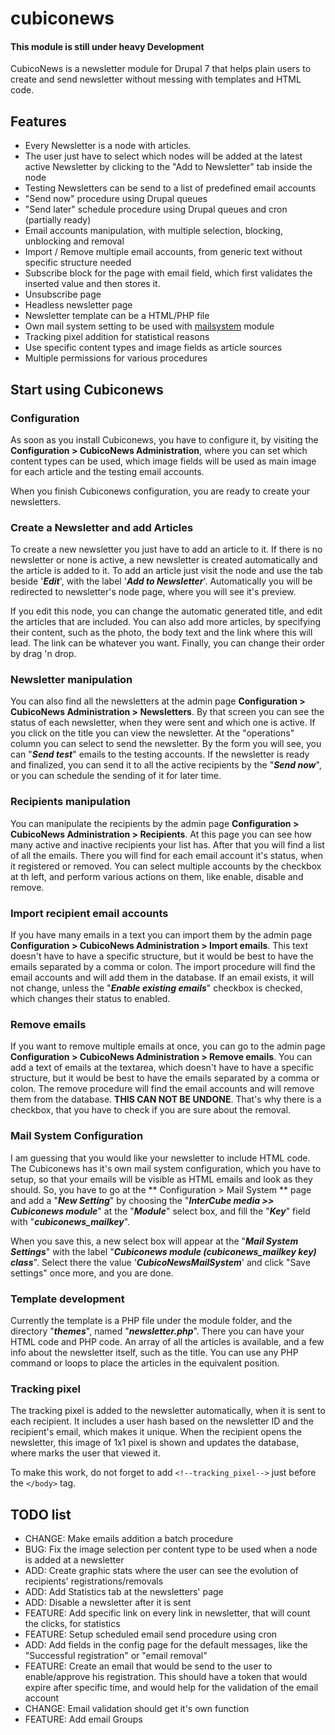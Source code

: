 # cubiconews

#### This module is still under heavy Development

CubicoNews is a newsletter module for Drupal 7 that helps plain users to create and send newsletter without messing with templates and HTML code.


## Features
* Every Newsletter is a node with articles.
* The user just have to select which nodes will be added at the latest active Newsletter by clicking to the "Add to Newsletter" tab inside the node
* Testing Newsletters can be send to a list of predefined email accounts
* "Send now" procedure using Drupal queues
* "Send later" schedule procedure using Drupal queues and cron (partially ready)
* Email accounts manipulation, with multiple selection, blocking, unblocking and removal
* Import / Remove multiple email accounts, from generic text without specific structure needed
* Subscribe block for the page with email field, which first validates the inserted value and then stores it.
* Unsubscribe page
* Headless newsletter page
* Newsletter template can be a HTML/PHP file
* Own mail system setting to be used with [mailsystem](https://www.drupal.org/project/mailsystem) module
* Tracking pixel addition for statistical reasons
* Use specific content types and image fields as article sources
* Multiple permissions for various procedures


## Start using Cubiconews
### Configuration
As soon as you install Cubiconews, you have to configure it, by visiting the **Configuration > CubicoNews Administration**, where you can set which content types can be used, which image fields will be used as main image for each article and the testing email accounts.

When you finish Cubiconews configuration, you are ready to create your newsletters.

### Create a Newsletter and add Articles
To create a new newsletter you just have to add an article to it. If there is no newsletter or none is active, a new newsletter is created automatically and the article is added to it. To add an article just visit the node and use the tab beside '**_Edit_**', with the label '**_Add to Newsletter_**'. Automatically you will be redirected to newsletter's node page, where you will see it's preview.

If you edit this node, you can change the automatic generated title, and edit the articles that are included. You can also add more articles, by specifying their content, such as the photo, the body text and the link where this will lead. The link can be whatever you want. Finally, you can change their order by drag 'n drop.

### Newsletter manipulation
You can also find all the newsletters at the admin page **Configuration > CubicoNews Administration > Newsletters**. By that screen you can see the status of each newsletter, when they were sent and which one is active. If you click on the title you can view the newsletter. At the "operations" column you can select to send the newsletter. By the form you will see, you can "**_Send test_**" emails to the testing accounts. If the newsletter is ready and finalized, you can send it to all the active recipients by the "**_Send now_**", or you can schedule the sending of it for later time.

### Recipients manipulation
You can manipulate the recipients by the admin page **Configuration > CubicoNews Administration > Recipients**. At this page you can see how many active and inactive recipients your list has. After that you will find a list of all the emails. There you will find for each email account it's status, when it registered or removed. You can select multiple accounts by the checkbox at th left, and perform various actions on them, like enable, disable and remove.

### Import recipient email accounts
If you have many emails in a text you can import them by the admin page **Configuration > CubicoNews Administration > Import emails**. This text doesn't have to have a specific structure, but it would be best to have the emails separated by a comma or colon. The import procedure will find the email accounts and will add them in the database. If an email exists, it will not change, unless the "**_Enable existing emails_**" checkbox is checked, which changes their status to enabled.

### Remove emails
If you want to remove multiple emails at once, you can go to the admin page **Configuration > CubicoNews Administration > Remove emails**. You can add a text of emails at the textarea, which doesn't have to have a specific structure, but it would be best to have the emails separated by a comma or colon. The remove procedure will find the email accounts and will remove them from the database. **THIS CAN NOT BE UNDONE**. That's why there is a checkbox, that you have to check if you are sure about the removal.

### Mail System Configuration
I am guessing that you would like your newsletter to include HTML code. The Cubiconews has it's own mail system configuration, which you have to setup, so that your emails will be visible as HTML emails and look as they should. So, you have to go at the ** Configuration > Mail System ** page and add a "**_New Setting_**" by choosing the "**_InterCube media >> Cubiconews module_**" at the "**_Module_**" select box, and fill the "**_Key_**" field with "**_cubiconews_mailkey_**".

When you save this, a new select box will appear at the "**_Mail System Settings_**" with the label "**_Cubiconews module (cubiconews_mailkey key) class_**". Select there the value '**_CubicoNewsMailSystem_**' and click "Save settings" once more, and you are done.

### Template development
Currently the template is a PHP file under the module folder, and the directory "**_themes_**", named "**_newsletter.php_**". There you can have your HTML code and PHP code. An array of all the articles is available, and a few info about the newsletter itself, such as the title. You can use any PHP command or loops to place the articles in the equivalent position.

### Tracking pixel
The tracking pixel is added to the newsletter automatically, when it is sent to each recipient. It includes a user hash based on the newsletter ID and the recipient's email, which makes it unique. When the recipient opens the newsletter, this image of 1x1 pixel is shown and updates the database, where marks the user that viewed it.

To make this work, do not forget to add `<!--tracking_pixel-->` just before the `</body>` tag.


## TODO list
* CHANGE: Make emails addition a batch procedure
* BUG: Fix the image selection per content type to be used when a node is added at a newsletter
* ADD: Create graphic stats where the user can see the evolution of recipients' registrations/removals
* ADD: Add Statistics tab at the newsletters' page
* ADD: Disable a newsletter after it is sent
* FEATURE: Add specific link on every link in newsletter, that will count the clicks, for statistics
* FEATURE: Setup scheduled email send procedure using cron
* ADD: Add fields in the config page for the default messages, like the "Successful registration" or "email removal"
* FEATURE: Create an email that would be send to the user to enable/approve his registration. This should have a token that would expire after specific time, and would help for the validation of the email account
* CHANGE: Email validation should get it's own function
* FEATURE: Add email Groups
